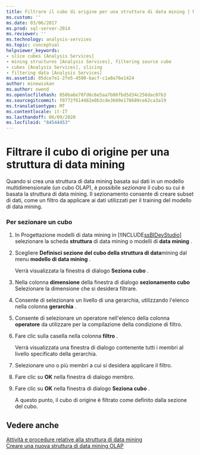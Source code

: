 ```yaml
---
title: Filtrare il cubo di origine per una struttura di data mining | Microsoft Docs
ms.custom: ''
ms.date: 03/06/2017
ms.prod: sql-server-2014
ms.reviewer: ''
ms.technology: analysis-services
ms.topic: conceptual
helpviewer_keywords:
- slice cubes [Analysis Services]
- mining structures [Analysis Services], filtering source cube
- cubes [Analysis Services], slicing
- filtering data [Analysis Services]
ms.assetid: 05dce7e1-2fe5-4500-bacf-c1a8a76e1424
author: minewiskan
ms.author: owend
ms.openlocfilehash: 058ba6e78fd6c6e5aa7b06fbd5d34c256dac07b3
ms.sourcegitcommit: f0772f614482e0b3cde3609e178689ce62ca3a19
ms.translationtype: MT
ms.contentlocale: it-IT
ms.lasthandoff: 06/09/2020
ms.locfileid: "84544453"
---
```

# <a name="filter-the-source-cube-for-a-mining-structure"></a>Filtrare il cubo di origine per una struttura di data mining
  Quando si crea una struttura di data mining basata sui dati in un modello multidimensionale (un cubo OLAP), è possibile *sezionare* il cubo su cui è basata la struttura di data mining. Il sezionamento consente di creare subset di dati, come un filtro da applicare ai dati utilizzati per il training del modello di data mining.  
  
### <a name="to-slice-a-cube"></a>Per sezionare un cubo  
  
1.  In Progettazione modelli di data mining in [!INCLUDE[ssBIDevStudio](../includes/ssbidevstudio-md.md)] selezionare la scheda **struttura** di data mining o modelli di **data mining** .  
  
2.  Scegliere **Definisci sezione del cubo della struttura di data**mining dal menu **modello di data mining** .  
  
     Verrà visualizzata la finestra di dialogo **Seziona cubo** .  
  
3.  Nella colonna **dimensione** della finestra di dialogo **sezionamento cubo** Selezionare la dimensione che si desidera filtrare.  
  
4.  Consente di selezionare un livello di una gerarchia, utilizzando l'elenco nella colonna **gerarchia** .  
  
5.  Consente di selezionare un operatore nell'elenco della colonna **operatore** da utilizzare per la compilazione della condizione di filtro.  
  
6.  Fare clic sulla casella nella colonna **filtro** .  
  
     Verrà visualizzata una finestra di dialogo contenente tutti i membri al livello specificato della gerarchia.  
  
7.  Selezionare uno o più membri a cui si desidera applicare il filtro.  
  
8.  Fare clic su **OK** nella finestra di dialogo membro.  
  
9. Fare clic su **OK** nella finestra di dialogo **Seziona cubo** .  
  
     A questo punto, il cubo di origine è filtrato come definito dalla sezione del cubo.  
  
## <a name="see-also"></a>Vedere anche  
 [Attività e procedure relative alla struttura di data mining](data-mining/mining-structure-tasks-and-how-tos.md)   
 [Creare una nuova struttura di data mining OLAP](data-mining/create-a-new-olap-mining-structure.md)  
  
  
